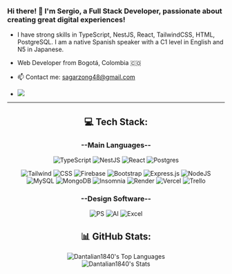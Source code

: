 <h3> Hi there! 👋 I'm Sergio, a Full Stack Developer, passionate about creating great digital experiences!</h3>

*  I have strong skills in TypeScript, NestJS, React, TailwindCSS, HTML, PostgreSQL. I am a native Spanish speaker with a C1 level in English and N5 in Japanese.

* Web Developer from Bogotá, Colombia 🇨🇴

* 📫 Contact me: sagarzong48@gmail.com
* ![](https://komarev.com/ghpvc/?username=Dantalian1840&style=for-the-badge)

---

<h2 align="center">💻 Tech Stack: </h2>

<h3 align="center">--Main Languages--</h3>

<div align="center">

![TypeScript](https://img.shields.io/badge/TypeScript-007ACC?style=for-the-badge&logo=typescript&logoColor=white)
![NestJS](https://img.shields.io/badge/nestjs-%23E0234E.svg?style=for-the-badge&logo=nestjs&logoColor=white)
![React](https://img.shields.io/badge/react-%2320232a.svg?style=for-the-badge&logo=react&logoColor=%2361DAFB)
![Postgres](https://img.shields.io/badge/PostgreSQL-316192?style=for-the-badge&logo=postgresql&logoColor=white)


</div>
<div align="center">

![Tailwind](https://img.shields.io/badge/Tailwind_CSS-38B2AC?style=for-the-badge&logo=tailwind-css&logoColor=white)
![CSS](https://img.shields.io/badge/CSS3-1572B6?style=for-the-badge&logo=css3&logoColor=white)
![Firebase](https://img.shields.io/badge/firebase-ffca28?style=for-the-badge&logo=firebase&logoColor=black)
![Bootstrap](https://img.shields.io/badge/bootstrap-%238511FA.svg?style=for-the-badge&logo=bootstrap&logoColor=white)
![Express.js](https://img.shields.io/badge/express.js-%23404d59.svg?style=for-the-badge&logo=express&logoColor=%2361DAFB)
![NodeJS](https://img.shields.io/badge/node.js-6DA55F?style=for-the-badge&logo=node.js&logoColor=white)
![MySQL](https://img.shields.io/badge/mysql-4479A1.svg?style=for-the-badge&logo=mysql&logoColor=white)
![MongoDB](https://img.shields.io/badge/MongoDB-%234ea94b.svg?style=for-the-badge&logo=mongodb&logoColor=white)
![Insomnia](https://img.shields.io/badge/Insomnia-4000BF?logo=insomnia&logoColor=white&style=for-the-badge)
![Render](https://img.shields.io/badge/Render-%46E3B7.svg?style=for-the-badge&logo=render&logoColor=white)
![Vercel](https://img.shields.io/badge/vercel-%23000000.svg?style=for-the-badge&logo=vercel&logoColor=white)
![Trello](https://img.shields.io/badge/Trello-0052CC?style=for-the-badge&logo=trello&logoColor=white)

</div>

<h3 align="center">--Design Software--</h3>

<div align="center">
  
![PS](https://img.shields.io/badge/adobe%20photoshop-000?style=for-the-badge&logo=adobe%20photoshop)
![AI](https://img.shields.io/badge/Adobe%20Illustrator-330000?logo=adobeillustrator&logoColor=fff&style=for-the-badge)
![Excel](https://img.shields.io/badge/Microsoft_Excel-217346?logo=microsoft-excel&logoColor=white)

</div>

<h2 align="center"> 📊 GitHub Stats:</h2>
<div align="center">
  
![Dantalian1840's Top Languages](https://github-readme-stats.vercel.app/api/top-langs/?username=Dantalian1840&theme=tokyonight&show_icons=true&hide_border=true&layout=compact)</br>
![Dantalian1840's Stats](https://github-readme-stats.vercel.app/api?username=Dantalian1840&theme=tokyonight&show_icons=true&hide_border=true&count_private=true)</br>
</div>

